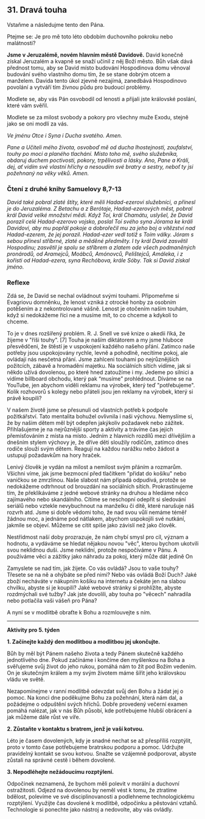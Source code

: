 ## 31. **Dravá touha**

Vstaňme a následujme tento den Pána.

Ptejme se: Je pro mě toto léto obdobím duchovního pokroku nebo malátnosti?

**Jsme v Jeruzalémě, novém hlavním městě Davidově.** David konečně získal Jeruzalém a kvapně se snaží učinil z něj Boží město. Bůh však dává přednost tomu, aby se David místo budování Hospodinova domu věnoval budování svého vlastního domu tím, že se stane dobrým otcem a manželem. Davida tento úkol zjevně nezajímá, zanedbává Hospodinovo povolání a vytváří tím živnou půdu pro budoucí problémy.

Modlete se, aby vás Pán osvobodil od lenosti a přijali jste královské poslání, které vám svěřil.

Modlete se za milost svobody a pokory pro všechny muže Exodu, stejně jako se oni modlí za vás.

_Ve jménu Otce i Syna i Ducha svatého. Amen._

_Pane a Učiteli mého života, osvoboď mě od ducha lhostejnosti, zoufalství, touhy po moci a planého tlachání. Místo toho mě, svého služebníka, obdaruj duchem poctivosti, pokory, trpělivosti a lásky. Ano, Pane a Králi, dej, ať vidím své vlastní hříchy a nesoudím své bratry a sestry, neboť ty jsi požehnaný na věky věků. Amen._

### Čtení z druhé knihy Samuelovy 8,7-13

_David také pobral zlaté štíty, které měli Hadad-ezerovi služebníci, a přinesl je do Jeruzaléma. Z Betachu a z Berótaje, Hadad-ezerových měst, pobral král David velké množství mědi. Když Toí, král Chamátu, uslyšel, že David porazil celé Hadad-ezerovo vojsko, poslal Toí svého syna Jórama ke králi Davidovi, aby mu popřál pokoje a dobrořečil mu za jeho boj a vítězství nad Hadad-ezerem, že jej porazil. Hadad-ezer vedl totiž s Toím války. Jóram s sebou přinesl stříbrné, zlaté a měděné předměty. I ty král David zasvětil Hospodinu; zasvětil je spolu se stříbrem a zlatem ode všech podmaněných pronárodů, od Aramejců, Moábců, Amónovců, Pelištejců, Amáleka, i z kořisti od Hadad-ezera, syna Rechóbova, krále Sóby. Tak si David získal jméno._

### Reflexe

Zdá se, že David se nechal ovládnout svými touhami. Připomeňme si Evagriovu domněnku, že lenost vzniká z otrocké honby za osobním potěšením a z nekontrolované vášně. Lenost je otočením našim touhám, když si nedokážeme říci ne a musíme mít, to co chceme a kdykoli to chceme.

To je v dnes rozšířený problém. R. J. Snell ve své knize o akedii říká, že žijeme v "říši touhy". [7] Touha je naším diktátorem a my jsme hluboce přesvědčeni, že štěstí je v uspokojení každého našeho přání. Zatímco naše potřeby jsou uspokojovány rychle, levně a pohodlně, necítíme pokoj, ale ovládají nás nesčetná přání. Jsme zahlceni touhami po nejrůznějších požitcích, zábavě a hromadění majetku. Na sociálních sítích vidíme, jak si někdo užívá dovolenou, po které hned zatoužíme i my. Jedeme po silnici a vidíme billboard obchodu, který pak “musíme” prohlédnout. Díváme se na YouTube, jen abychom viděli reklamu na výrobek, který teď "potřebujeme". Kolik rozhovorů s kolegy nebo přáteli jsou jen reklamy na výrobek, který si právě koupili?

V našem životě jsme se přesunuli od vlastních potřeb k podpoře požitkářství. Tato mentalita bohužel ovlivnila i naši výchovu. Nemyslíme si, že by našim dětem měl být odepřen jakýkoliv požadavek nebo zážitek. Přihlašujeme je na nejrůznější sporty a aktivity a trávíme čas jejich přemísťováním z místa na místo. Jedním z hlavních rozdílů mezi dřívějším a dnešním stylem výchovy je, že dříve děti sloužily rodičům, zatímco dnes rodiče slouží svým dětem. Reagují na každou narážku nebo žádost a ustupují požadavkům na hory hraček.

Lenivý člověk je vydán na milost a nemilost svým přáním a rozmarům. Všichni víme, jak jsme bezmocní před tlačítkem "přidat do košíku" nebo vaničkou se zmrzlinou. Naše slabost nám připadá odpudivá, protože se nedokážeme odtrhnout od brouzdání na sociálních sítích. Prokrastinujeme tím, že překlikáváme z jedné webové stránky na druhou a hledáme něco zajímavého nebo skandálního. Cítíme se neschopní odepřít si sledování seriálů nebo vztekle nevybuchnout na manželku či dítě, které narušuje náš rozvrh atd. Jsme si dobře vědomi toho, že nad svou vůlí nemáme téměř žádnou moc, a jednáme pod nátlakem, abychom uspokojili své nutkání, jakmile se objeví. Můžeme se cítit spíše jako závislí než jako člověk.

Nestřídmost naší doby prozrazuje, že nám chybí smysl pro cíl, význam a hodnotu, a vydáváme se hledat nějakou novou "věc", kterou bychom ukotvili svou neklidnou duši. Jsme neklidní, protože nespočíváme v Pánu. A používáme věci a zážitky jako náhradu za pokoj, který může dát jedině On

Zamyslete se nad tím, jak žijete. Co vás ovládá? Jsou to vaše touhy? Třesete se na ně a ohýbáte se před nimi? Nebo vás ovládá Boží Duch? Jaké zboží necháváte v nákupním košíku na internetu a čekáte jen na slabou chvilku, abyste si je koupili? Jaké webové stránky si prohlížíte, abyste rozdmýchali své tužby? Jak jste dovolili, aby touha po "věcech" nahradila nebo potlačila vaši vášeň pro Pána?

A nyní se v modlitbě obraťte k Bohu a rozmlouvejte s ním.

---

**Aktivity pro 5. týden**

**1. Začínejte každý den modlitbou a modlitbou jej ukončujte.**

Bůh by měl být Pánem našeho života a tedy Pánem skutečně každého jednotlivého dne. Pokud začínáme i končíme den myšlenkou na Boha a svěřujeme svůj život do jeho rukou, pomáhá nám to žít pod Božím vedením. On je skutečným králem a my svým životem máme šířit jeho královskou vládu ve světě.

Nezapomínejme v ranní modlitbě odevzdat svůj den Bohu a žádat jej o pomoc. Na konci dne poděkujme Bohu za požehnání, která nám dal, a požádejme o odpuštění svých hříchů. Dobře provedený večerní examen pomáhá nalézat, jak v nás Bůh působí, kde potřebujeme hlubší obrácení a jak můžeme dále růst ve víře.

**2. Zůstaňte v kontaktu s bratrem, jenž je vaší kotvou.**

Léto je časem dovolených, kdy je snadné nechat se až přespříliš rozptýlit, proto v tomto čase potřebujeme bratrskou podporu a pomoc. Udržujte pravidelný kontakt se svou kotvou. Snažte se vzájemně podporovat, abyste zůstali na správné cestě i během dovolené.

**3. Nepodléhejte nežádoucímu rozptýlení.**

Odpočinek neznamená, že bychom měli polevit v morální a duchovní ostražitosti. Odjezd na dovolenou by neměl vést k tomu, že ztratíme bdělost, polevíme ve své disciplinovanosti a podlehneme technologickému rozptýlení. Využijte čas dovolené k modlitbě, odpočinku a pěstování vztahů. Technologie si ponechte jako nástroj a nedovolte, aby vás ovládly.
